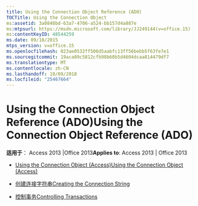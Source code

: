 ```yaml
---
title: Using the Connection Object Reference (ADO)
TOCTitle: Using the Connection Object
ms:assetid: 3a0848bd-63a7-4706-a524-bb157d4a887e
ms:mtpsurl: https://msdn.microsoft.com/library/JJ249144(v=office.15)
ms:contentKeyID: 48544259
ms.date: 09/18/2015
mtps_version: v=office.15
ms.openlocfilehash: 023ae0532ff506d5aabfc13ff56bebb5f63fe7e1
ms.sourcegitcommit: 19aca09c5812cfb98b68b5d4604dcaa814479df7
ms.translationtype: MT
ms.contentlocale: zh-CN
ms.lasthandoff: 10/09/2018
ms.locfileid: "25467664"
---
```

# <a name="using-the-connection-object-reference-ado"></a><span data-ttu-id="05ba3-102">Using the Connection Object Reference (ADO)</span><span class="sxs-lookup"><span data-stu-id="05ba3-102">Using the Connection Object Reference (ADO)</span></span>


<span data-ttu-id="05ba3-103">**适用于**： Access 2013 |Office 2013</span><span class="sxs-lookup"><span data-stu-id="05ba3-103">**Applies to**: Access 2013 | Office 2013</span></span>



  - [<span data-ttu-id="05ba3-104">Using the Connection Object (Access)</span><span class="sxs-lookup"><span data-stu-id="05ba3-104">Using the Connection Object (Access)</span></span>](using-the-connection-object-access.md)

  - [<span data-ttu-id="05ba3-105">创建连接字符串</span><span class="sxs-lookup"><span data-stu-id="05ba3-105">Creating the Connection String</span></span>](creating-the-connection-string.md)

  - [<span data-ttu-id="05ba3-106">控制事务</span><span class="sxs-lookup"><span data-stu-id="05ba3-106">Controlling Transactions</span></span>](controlling-transactions.md)

